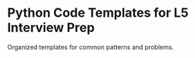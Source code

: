 # Python Code Templates for L5 Interview Prep

Organized templates for common patterns and problems.
